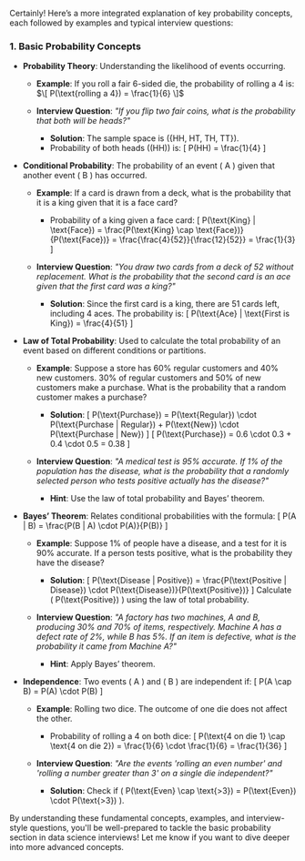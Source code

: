 Certainly! Here’s a more integrated explanation of key probability concepts, each followed by examples and typical interview questions:

### 1. **Basic Probability Concepts**

- **Probability Theory**: Understanding the likelihood of events occurring.

  - **Example**: If you roll a fair 6-sided die, the probability of rolling a 4 is:
    $\[
    P(\text{rolling a 4}) = \frac{1}{6}
    \]$
  
  - **Interview Question**: *"If you flip two fair coins, what is the probability that both will be heads?"*
    - **Solution**: The sample space is \(\{HH, HT, TH, TT\}\). 
    - Probability of both heads (\(HH\)) is:
      \[
      P(HH) = \frac{1}{4}
      \]

- **Conditional Probability**: The probability of an event \( A \) given that another event \( B \) has occurred.

  - **Example**: If a card is drawn from a deck, what is the probability that it is a king given that it is a face card?
    - Probability of a king given a face card:
      \[
      P(\text{King} | \text{Face}) = \frac{P(\text{King} \cap \text{Face})}{P(\text{Face})} = \frac{\frac{4}{52}}{\frac{12}{52}} = \frac{1}{3}
      \]
  
  - **Interview Question**: *"You draw two cards from a deck of 52 without replacement. What is the probability that the second card is an ace given that the first card was a king?"*
    - **Solution**: Since the first card is a king, there are 51 cards left, including 4 aces. The probability is:
      \[
      P(\text{Ace} | \text{First is King}) = \frac{4}{51}
      \]

- **Law of Total Probability**: Used to calculate the total probability of an event based on different conditions or partitions.

  - **Example**: Suppose a store has 60% regular customers and 40% new customers. 30% of regular customers and 50% of new customers make a purchase. What is the probability that a random customer makes a purchase?
    - **Solution**:
      \[
      P(\text{Purchase}) = P(\text{Regular}) \cdot P(\text{Purchase | Regular}) + P(\text{New}) \cdot P(\text{Purchase | New})
      \]
      \[
      P(\text{Purchase}) = 0.6 \cdot 0.3 + 0.4 \cdot 0.5 = 0.38
      \]

  - **Interview Question**: *"A medical test is 95% accurate. If 1% of the population has the disease, what is the probability that a randomly selected person who tests positive actually has the disease?"*
    - **Hint**: Use the law of total probability and Bayes’ theorem.

- **Bayes’ Theorem**: Relates conditional probabilities with the formula:
  \[
  P(A | B) = \frac{P(B | A) \cdot P(A)}{P(B)}
  \]

  - **Example**: Suppose 1% of people have a disease, and a test for it is 90% accurate. If a person tests positive, what is the probability they have the disease?
    - **Solution**:
      \[
      P(\text{Disease | Positive}) = \frac{P(\text{Positive | Disease}) \cdot P(\text{Disease})}{P(\text{Positive})}
      \]
      Calculate \( P(\text{Positive}) \) using the law of total probability.

  - **Interview Question**: *"A factory has two machines, A and B, producing 30% and 70% of items, respectively. Machine A has a defect rate of 2%, while B has 5%. If an item is defective, what is the probability it came from Machine A?"*
    - **Hint**: Apply Bayes’ theorem.

- **Independence**: Two events \( A \) and \( B \) are independent if:
  \[
  P(A \cap B) = P(A) \cdot P(B)
  \]

  - **Example**: Rolling two dice. The outcome of one die does not affect the other.
    - Probability of rolling a 4 on both dice:
      \[
      P(\text{4 on die 1} \cap \text{4 on die 2}) = \frac{1}{6} \cdot \frac{1}{6} = \frac{1}{36}
      \]

  - **Interview Question**: *"Are the events 'rolling an even number' and 'rolling a number greater than 3' on a single die independent?"*
    - **Solution**: Check if \( P(\text{Even} \cap \text{>3}) = P(\text{Even}) \cdot P(\text{>3}) \).

By understanding these fundamental concepts, examples, and interview-style questions, you'll be well-prepared to tackle the basic probability section in data science interviews! Let me know if you want to dive deeper into more advanced concepts.
